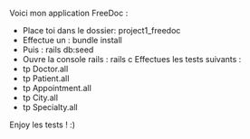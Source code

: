 
Voici mon application FreeDoc :
* Place toi dans le dossier: project1_freedoc
* Effectue un : bundle install
* Puis : rails db:seed
* Ouvre la console rails : rails c
Effectues les tests suivants :
* tp Doctor.all
* tp Patient.all
* tp Appointment.all
* tp City.all
* tp Specialty.all

Enjoy les tests ! :)